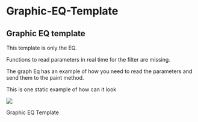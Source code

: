 # Graphic-EQ-Template
 
 ## Graphic EQ template
 
 This template is only the EQ.
 
 Functions to read parameters in real time for the filter are missing.
 
 The graph Eq has an example of how you need to read the parameters and send them to the paint method.
 
 This is one static example of how can it look
 
 ![](Graphic-EQ-Template/SampleImage/sampleImage.png)

Graphic EQ Template
